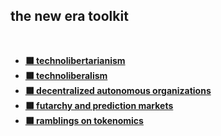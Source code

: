 ## the new era toolkit

<br>

* **[⬛ technolibertarianism](technolibertarianism)**
* **[⬛ technoliberalism](technoliberalism)**
* **[⬛ decentralized autonomous organizations](daos)**
* **[⬛ futarchy and prediction markets](futarchy)**
* **[⬛ ramblings on tokenomics](tokenomics)**
